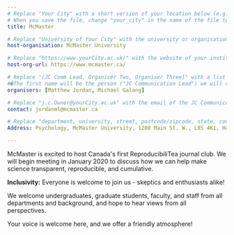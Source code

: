 ```yaml
---
# Replace "Your City" with a short version of your location below (e.g. Bristol or Singapore)
# When you save the file, change "your_city" in the name of the file to what you filled out below
title: McMaster

# Replace "University of Your City" with the university or organisation that is hoping the journal club (e.g. University of Bristol or Nanyang Technical University)
host-organisation: McMaster University

# Replace "https://www.yourCity.ac.uk/" with the website of your institution
host-org-url: https://www.mcmaster.ca/

# Replace "[JC Comm Lead, Organiser Two, Organiser Three]" with a list of the people/person organising the journal club separated by commas
#�The first name will be the person ("JC Communication Lead") we will contact to communicate news about ReproducibiliTea
organisers: [Matthew Jordan, Michael Galang]

# Replace "j.c.Owner@yourCity.ac.uk" with the email of the JC Communication Lead
contact: jordanml@mcmaster.ca

# Replace "department, university, street, postcode/zipcode, state, country" with the departmental address of the JC Communication Lead (we need that to send you merchandise)
Address: Psychology, McMaster University, 1280 Main St. W., L8S 4K1, Hamilton, Ontario, Canada

---
```

McMaster is excited to host Canada's first ReproducibiliTea journal club. We will begin meeting in January 2020 to discuss how we can help make science transparent, reproducible, and cumulative.

**Inclusivity:**
Everyone is welcome to join us - skeptics and enthusiasts alike!

We welcome undergraduates, graduate students, faculty, and staff from all departments and background, and hope to hear views from all perspectives.

Your voice is welcome here, and we offer a friendly atmosphere!
